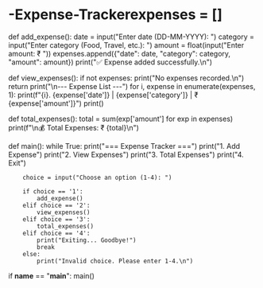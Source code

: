 # -Expense-Trackerexpenses = []

def add_expense():
    date = input("Enter date (DD-MM-YYYY): ")
    category = input("Enter category (Food, Travel, etc.): ")
    amount = float(input("Enter amount: ₹ "))
    expenses.append({"date": date, "category": category, "amount": amount})
    print("✅ Expense added successfully.\n")

def view_expenses():
    if not expenses:
        print("No expenses recorded.\n")
        return
    print("\n--- Expense List ---")
    for i, expense in enumerate(expenses, 1):
        print(f"{i}. {expense['date']} | {expense['category']} | ₹ {expense['amount']}")
    print()

def total_expenses():
    total = sum(exp['amount'] for exp in expenses)
    print(f"\n💰 Total Expenses: ₹ {total}\n")

def main():
    while True:
        print("=== Expense Tracker ===")
        print("1. Add Expense")
        print("2. View Expenses")
        print("3. Total Expenses")
        print("4. Exit")

        choice = input("Choose an option (1-4): ")

        if choice == '1':
            add_expense()
        elif choice == '2':
            view_expenses()
        elif choice == '3':
            total_expenses()
        elif choice == '4':
            print("Exiting... Goodbye!")
            break
        else:
            print("Invalid choice. Please enter 1-4.\n")

if __name__ == "__main__":
    main()

